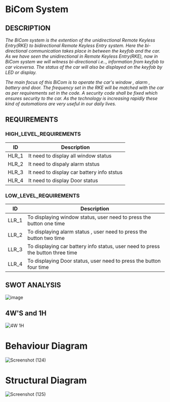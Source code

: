 
#	BiCom System

## DESCRIPTION 
_The BiCom system is the extention of the unidirectional Remote Keyless Entry(RKE) to bidirectional Remote Keyless Entry system. Here the bi-directional communication takes place in between the keyfob and the car. As we have seen the unidirectional in Remote Keyless Entry(RKE), now in BiCom system we will witness bi-directional i.e.., information from keyfob to car viceversa. The status of the car will also be displayed on the keyfob by LED or display._ 

_The main focus of this BiCom is to operate the car's window , alarm , battery and door. The frequency set in the RKE will be matched with the car as per requirements set in the code. A security code shall be fixed which ensures security to the car. As the technology is increasing rapidly these kind of automations are very useful in our daily lives._
## REQUIREMENTS
### HIGH_LEVEL_REQUIREMENTS
|ID|Description|
|-|-|
|HLR_1|It need to display all window status|
|HLR_2|It need to dispaly alarm ststus|
|HLR_3|It need to display car battery info ststus|
|HLR_4|It need to display Door status|

### LOW_LEVEL_REQUIREMENTS
|ID|Description|
|-|-|
|LLR_1|To displaying window status, user need to press the button one time|
|LLR_2|To displaying alarm status , user need to press the button two time|
LLR_3|To displaying car battery info status, user need to press the button three time|
|LLR_4|To displaying Door status, user need to press the button four time|

## SWOT ANALYSIS
![image](https://user-images.githubusercontent.com/98813710/157901463-2447523e-fdfe-457a-95d6-9e8102ac5b53.png)


## 4W'S and 1H
![4W 1H](https://user-images.githubusercontent.com/98813710/157828803-2be603d9-4cfc-41fd-a1ca-37af3a48a612.png)

# Behaviour Diagram
![Screenshot (124)](https://user-images.githubusercontent.com/98868418/157842808-2ae03d30-5ecd-4eca-a1d0-c9be0d0f32e2.png)

# Structural Diagram
![Screenshot (125)](https://user-images.githubusercontent.com/98868418/157891614-8569f78f-60b7-40ff-b1ab-05ae0b19b316.png)



